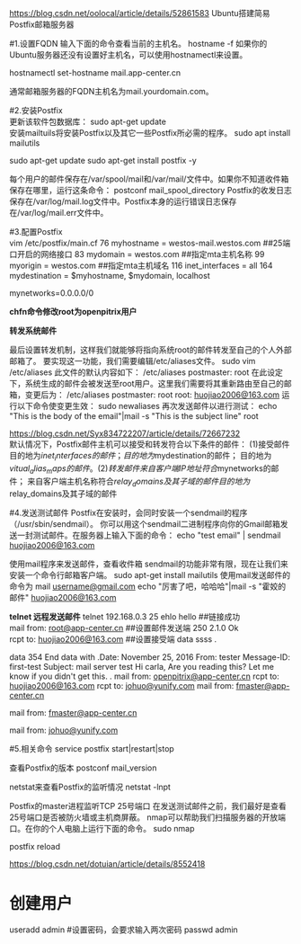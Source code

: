 https://blog.csdn.net/oolocal/article/details/52861583
Ubuntu搭建简易Postfix邮箱服务器


#1.设置FQDN
输入下面的命令查看当前的主机名。 
hostname -f
如果你的Ubuntu服务器还没有设置好主机名，可以使用hostnamectl来设置。
 
hostnamectl set-hostname mail.app-center.cn

通常邮箱服务器的FQDN主机名为mail.yourdomain.com。

#2.安装Postfix  
更新该软件包数据库： 
sudo apt-get update  
安装mailtuils将安装Postfix以及其它一些Postfix所必需的程序。 
sudo apt install mailutils

sudo apt-get update 
sudo apt-get install postfix -y


每个用户的邮件保存在/var/spool/mail<username>和/var/mail/<username>文件中。如果你不知道收件箱保存在哪里，运行这条命令： 
postconf mail_spool_directory
Postfix的收发日志保存在/var/log/mail.log文件中。Postfix本身的运行错误日志保存在/var/log/mail.err文件中。

#3.配置Postfix  
vim /etc/postfix/main.cf
76 myhostname = westos-mail.westos.com                     ##25端口开启的网络接口 
83 mydomain = westos.com                                   ##指定mta主机名称
99 myorigin = westos.com                                   ##指定mta主机域名
116 inet_interfaces = all
164 mydestination = $myhostname, $mydomain, localhost

mynetworks=0.0.0.0/0  

**chfn命令修改root为openpitrix用户**  

**转发系统邮件** 

最后设置转发机制，这样我们就能够将指向系统root的邮件转发至自己的个人外部邮箱了。 
要实现这一功能，我们需要编辑/etc/aliases文件。 
sudo vim /etc/aliases
此文件的默认内容如下： 
/etc/aliases 
postmaster:    root 
在此设定下，系统生成的邮件会被发送至root用户。这里我们需要将其重新路由至自己的邮箱，变更后为： 
/etc/aliases 
postmaster:    root
root:          huojiao2006@163.com 
运行以下命令使变更生效： 
sudo newaliases
再次发送邮件以进行测试： 
echo "This is the body of the email"|mail -s "This is the subject line"   root


https://blog.csdn.net/Syx834722207/article/details/72667232  
默认情况下，Postfix邮件主机可以接受和转发符合以下条件的邮件：
                (1)接受邮件
                        目的地为$inet_interfaces的邮件；
                        目的地为$mydestination的邮件；
                        目的地为$vitual_alias_maps的邮件。
                (2)转发邮件
                        来自客户端IP地址符合$mynetworks的邮件；
                        来自客户端主机名称符合$relay_domains及其子域的邮件
                        目的地为$relay_domains及其子域的邮件



#4.发送测试邮件
Postfix在安装时，会同时安装一个sendmail的程序（/usr/sbin/sendmail）。
你可以用这个sendmail二进制程序向你的Gmail邮箱发送一封测试邮件。在服务器上输入下面的命令：
echo "test email" | sendmail huojiao2006@163.com

使用mail程序来发送邮件，查看收件箱 
sendmail的功能非常有限，现在让我们来安装一个命令行邮箱客户端。 
sudo apt-get install mailutils
使用mail发送邮件的命令为 
mail username@gmail.com 
echo "厉害了吧，哈哈哈"|mail -s "霍姣的邮件"   huojiao2006@163.com 

**telnet 远程发送邮件**
telnet 192.168.0.3 25
ehlo hello ##链接成功  
mail from: root@app-center.cn ##设置邮件发送端 
250 2.1.0 Ok  
rcpt to: huojiao2006@163.com  ##设置接受端 
data
ssss
.

data
354 End data with .Date: November 25, 2016
From: tester
Message-ID: first-test
Subject: mail server test
Hi carla,
Are you reading this? Let me know if you didn't get this.
.
mail from: openpitrix@app-center.cn 
rcpt to: huojiao2006@163.com 
rcpt to: johuo@yunify.com
mail from: fmaster@app-center.cn


mail from: fmaster@app-center.cn

mail from: johuo@yunify.com

#5.相关命令
service postfix start|restart|stop 

查看Postfix的版本
postconf mail_version

netstat来查看Postfix的监听情况
netstat -lnpt

Postfix的master进程监听TCP 25号端口
在发送测试邮件之前，我们最好是查看25号端口是否被防火墙或主机商屏蔽。
nmap可以帮助我们扫描服务器的开放端口。在你的个人电脑上运行下面的命令。 
sudo nmap <your-server-ip>

postfix reload
 
https://blog.csdn.net/dotuian/article/details/8552418



# 创建用户
useradd admin
#设置密码，会要求输入两次密码
passwd admin













